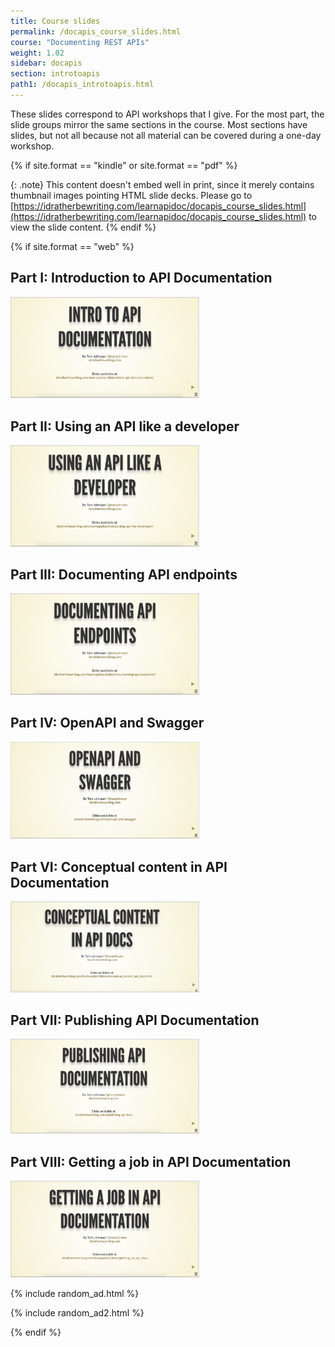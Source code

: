 ```yaml
---
title: Course slides
permalink: /docapis_course_slides.html
course: "Documenting REST APIs"
weight: 1.02
sidebar: docapis
section: introtoapis
path1: /docapis_introtoapis.html
---
```


These slides correspond to API workshops that I give. For the most part, the slide groups mirror the same sections in the course. Most sections have slides, but not all because not all material can be covered during a one-day workshop.

{% if site.format == "kindle" or site.format == "pdf" %}

{: .note}
This content doesn't embed well in print, since it merely contains thumbnail images pointing HTML slide decks. Please go to [https://idratherbewriting.com/learnapidoc/docapis_course_slides.html](https://idratherbewriting.com/learnapidoc/docapis_course_slides.html) to view the slide content.
{% endif %}

{% if site.format == "web" %}

## Part I: Introduction to API Documentation

<a href="/learnapidoc/slides/intro_api_documentation.html" class="noCrossRef"><img src="images/introapidoctitleslide.png" style="max-width: 300px; border: 1px solid #dedede;"></a>

## Part II: Using an API like a developer

<a href="/learnapidoc/slides/using_api_like_developer.html" class="noCrossRef"><img src="images/using-api-developer-titleslide.png" style="max-width: 300px; border: 1px solid #dedede;"></a>

## Part III: Documenting API endpoints

<a href="/learnapidoc/slides/documenting_api_endpoints.html" class="noCrossRef"><img src="images/documenting-endpoints-titleslide.png" style="max-width: 300px; border: 1px solid #dedede;"></a>

## Part IV: OpenAPI and Swagger

<a href="/learnapidoc/slides/openapi_and_swagger.html" class="noCrossRef"><img src="images/openapiswaggertitleslide.png" style="max-width: 300px; border: 1px solid #dedede;"></a>

## Part VI: Conceptual content in API Documentation

<a href="/learnapidoc/slides/conceptual_content_api_docs.html" class="noCrossRef"><img src="images/conceptualcontenttitleslide.png" style="max-width: 300px; border: 1px solid #dedede;"></a>

## Part VII: Publishing API Documentation

<a href="/learnapidoc/slides/publishing_api_docs.html" class="noCrossRef"><img src="images/publishingapidoctitleslide.png" style="max-width: 300px; border: 1px solid #dedede;"></a>

## Part VIII: Getting a job in API Documentation

<a href="/learnapidoc/slides/getting_job_api_docs.html" class="noCrossRef"><img src="images/gettingajobdsdoctitleslide.png" style="max-width: 300px; border: 1px solid #dedede;"></a>

{% include random_ad.html %}

{% include random_ad2.html %}

{% endif %}
